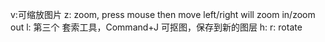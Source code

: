 
v:可缩放图片
z: zoom,  press mouse then move left/right will zoom in/zoom out
l: 第三个 套索工具，Command+J 可抠图，保存到新的图层
h:
r: rotate
